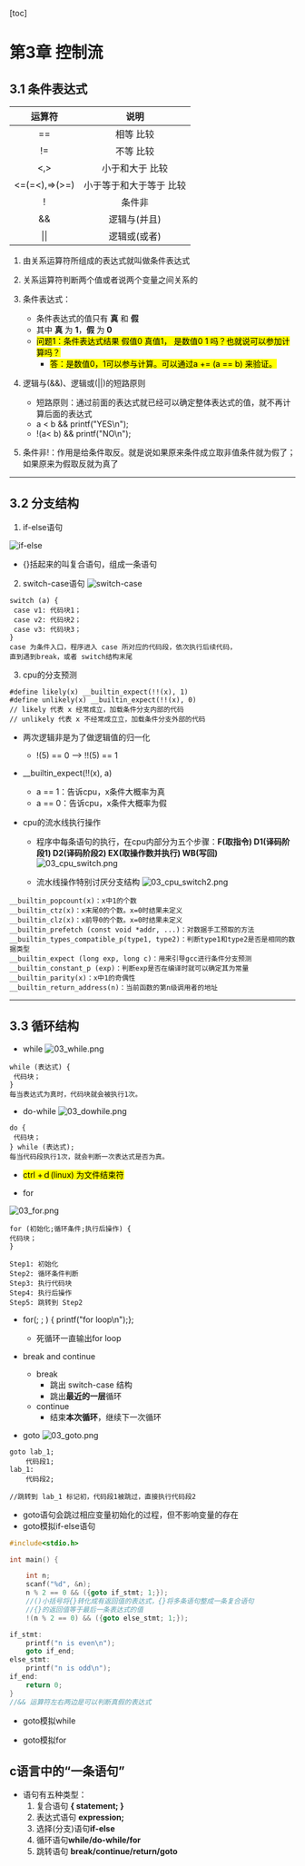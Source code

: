 [toc]

# 第3章 控制流

## 3.1 条件表达式 

|     运算符     |          说明          |
| :-----------: | :-------------------: |
|      ==       |       相等 比较        |
|      !=       |       不等 比较        |
|      <,>      |     小于和大于 比较     |
| <=(=<),=>(>=) | 小于等于和大于等于 比较 |
|       !       |         条件非         |
|      &&       |      逻辑与(并且)      |
|     \|\|      |      逻辑或(或者)      |

1. 由关系运算符所组成的表达式就叫做条件表达式
2. 关系运算符判断两个值或者说两个变量之间关系的
3. 条件表达式：
    - 条件表达式的值只有 **真** 和 **假**
    - 其中 **真** 为 **1**，**假** 为 **0** 
    - <mark>问题1：条件表达式结果 假值0 真值1， 是数值0 1 吗？也就说可以参加计算吗？</mark>
        - <mark>答：是数值0，1可以参与计算。可以通过a += (a == b) 来验证。 </mark>

4. 逻辑与(&&)、逻辑或(||)的短路原则
    - 短路原则：通过前面的表达式就已经可以确定整体表达式的值，就不再计算后面的表达式
    - a < b && printf("YES\n");
    - !(a< b) && printf("NO\n");
    
5. 条件非!：作用是给条件取反。就是说如果原来条件成立取非值条件就为假了；如果原来为假取反就为真了
    
---
## 3.2 分支结构

1. if-else语句

![if-else](./image/03_if-else.png)

- {}括起来的叫复合语句，组成一条语句

2. switch-case语句
![switch-case](./image/03_switch-case.png)

```
switch (a) {
 case v1: 代码块1；
 case v2: 代码块2；
 case v3: 代码块3；
}
case 为条件⼊⼝，程序进⼊ case 所对应的代码段，依次执⾏后续代码，
直到遇到break，或者 switch结构末尾
```

3. cpu的分支预测

```
#define likely(x) __builtin_expect(!!(x), 1)
#define unlikely(x) __builtin_expect(!!(x), 0)
// likely 代表 x 经常成立，加载条件分支内部的代码
// unlikely 代表 x 不经常成立立，加载条件分支外部的代码
```
- 两次逻辑非是为了做逻辑值的归一化
    - !(5) == 0 --> !!(5) == 1
    
- __builtin_expect(!!(x), a)
    - a == 1：告诉cpu，x条件大概率为真
    - a == 0：告诉cpu，x条件大概率为假
    
- cpu的流水线执行操作
    - 程序中每条语句的执行，在cpu内部分为五个步骤：**F(取指令) D1(译码阶段1) D2(译码阶段2) EX(取操作数并执行) WB(写回)**
![03_cpu_switch.png](./image/03_cpu_switch.png)

    - 流水线操作特别讨厌分支结构
    ![03_cpu_switch2.png](./image/03_cpu_switch2.png)

```__builtin_ffs(x)：返回x中最后一个为1的位是从后向前的第几位
__builtin_popcount(x)：x中1的个数
__builtin_ctz(x)：x末尾0的个数。x=0时结果未定义
__builtin_clz(x)：x前导0的个数。x=0时结果未定义
__builtin_prefetch (const void *addr, ...)：对数据手工预取的方法
__builtin_types_compatible_p(type1, type2)：判断type1和type2是否是相同的数据类型
__builtin_expect (long exp, long c)：用来引导gcc进行条件分支预测
__builtin_constant_p (exp)：判断exp是否在编译时就可以确定其为常量
__builtin_parity(x)：x中1的奇偶性
__builtin_return_address(n)：当前函数的第n级调用者的地址
```

---
## 3.3 循环结构

- while
![03_while.png](./image/03_while.png)
```
while (表达式) {
 代码块；
}
每当表达式为真时，代码块就会被执⾏1次。
```


- do-while
![03_dowhile.png](./image/03_dowhile.png)

```
do {
 代码块；
} while (表达式);
每当代码段执⾏1次，就会判断⼀次表达式是否为真。
```

- <mark>ctrl +ｄ(linux) 为文件结束符</mark>

- for

![03_for.png](./image/03_for.png)

```
for (初始化;循环条件;执⾏后操作) {
代码块；
}

Step1: 初始化
Step2: 循环条件判断
Step3: 执行代码块
Step4: 执行后操作
Step5: 跳转到 Step2
```
- for(; ; ) { printf("for loop\n");};
    - 死循环一直输出for loop
    

- break and continue
    - break
        -  跳出 switch-case 结构
        -  跳出**最近的一层**循环
    - continue
        - 结束**本次循环**，继续下一次循环
        

- goto
![03_goto.png](./image/03_goto.png)

```
goto lab_1;
    代码段1;
lab_1:
    代码段2;
    
//跳转到 lab_1 标记初，代码段1被跳过，直接执⾏代码段2

```
- goto语句会跳过相应变量初始化的过程，但不影响变量的存在
- goto模拟if-else语句

```c
#include<stdio.h>

int main() {

    int n;
    scanf("%d", &n);
    n % 2 == 0 && ({goto if_stmt; 1;});
    //()小括号将{}转化成有返回值的表达式，{}将多条语句整成一条复合语句
    //{}的返回值等于最后一条表达式的值
    !(n % 2 == 0) && ({goto else_stmt; 1;});

if_stmt:
    printf("n is even\n");
    goto if_end;
else_stmt:
    printf("n is odd\n");
if_end:
    return 0;
}
//&& 运算符左右两边是可以判断真假的表达式

```

- goto模拟while
   
- goto模拟for


## c语言中的“一条语句”

- 语句有五种类型：
    1. 复合语句         **{ statement; }**
    2. 表达式语句 **expression;**
    3. 选择(分支)语句**if-else**
    4. 循环语句**while/do-while/for**
    5. 跳转语句 **break/continue/return/goto**

